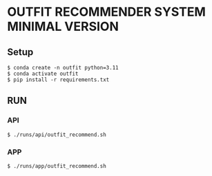 # OUTFIT RECOMMENDER SYSTEM MINIMAL VERSION

## Setup
```
$ conda create -n outfit python=3.11
$ conda activate outfit
$ pip install -r requirements.txt
```

## RUN

### API
```
$ ./runs/api/outfit_recommend.sh
```

### APP
```
$ ./runs/app/outfit_recommend.sh
```
